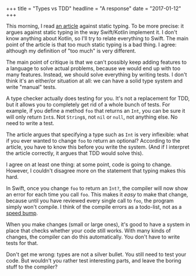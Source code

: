 +++
title = "Types vs TDD"
headline = "A response"
date = "2017-01-12"
+++

This morning, I read [an article](http://blog.cleancoder.com/uncle-bob/2017/01/11/TheDarkPath.html) against static typing. To be more precise: it argues against static typing in the way Swift/Kotlin implement it. I don't know anything about Kotlin, so I'll try to relate everything to Swift.  The main point of the article is that too much static typing is a bad thing. I agree: although my definition of "too much" is very different.

The main point of critique is that we can't possibly keep adding features to a language to solve actual problems, because we would end up with too many features. Instead, we should solve everything by writing tests. I don't think it's an either/or situation at all: we can have a solid type system and write "manual" tests.

A type checker actually does testing for you. It's not a replacement for TDD, but it allows you to completely get rid of a whole bunch of tests. For example, if you define a method `foo` that returns an `Int`, you can be sure it will only return `Int`s. Not `String`s, not `nil` or `null`, not anything else. No need to write a test.

The article argues that specifying a type such as `Int` is very inflexible: what if you ever wanted to change `foo` to return an optional?  According to the article, you have to know this before you write the system. (And if I interpret the article correctly, it argues that TDD would solve this).

I agree on at least one thing: at some point, code is going to change. However, I couldn't disagree more on the statement that typing makes this hard. 

In Swift, once you change `foo` to return an `Int?`, the compiler will now show an error for each time you call `foo`. This makes it *easy* to make that change, because until you have reviewed every single call to `foo`, the program simply won't compile. I think of the compile errors as a todo-list, not as a [speed bump](https://twitter.com/unclebobmartin/status/819262224686546945).

When you make changes (small or large ones), it's good to have a system in place that checks whether your code still works. With many kinds of changes, the compiler can do this automatically. You don't have to write tests for that.

Don't get me wrong: types are not a silver bullet. You still need to test your code. But wouldn't you rather test interesting parts, and leave the boring stuff to the compiler?

